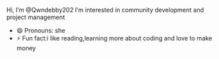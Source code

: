  Hi, I’m @Qwndebby202
 I’m interested in community development and project management
- 😄 Pronouns: she
- ⚡ Fun fact:i like reading,learning more about coding and love to make money

<!---
Qwndebby202/Qwndebby202 is a ✨ special ✨ repository because its `README.md` (this file) appears on your GitHub profile.
You can click the Preview link to take a look at your changes.
--->
